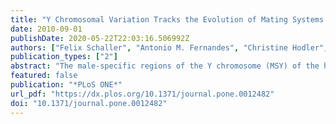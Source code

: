 ```yaml
---
title: "Y Chromosomal Variation Tracks the Evolution of Mating Systems in Chimpanzee and Bonobo"
date: 2010-09-01
publishDate: 2020-05-22T22:03:16.506992Z
authors: ["Felix Schaller", "Antonio M. Fernandes", "Christine Hodler", "Claudia Münch", "Juan J. Pasantes", "Wolfram Rietschel", "Werner Schempp"]
publication_types: ["2"]
abstract: "The male-specific regions of the Y chromosome (MSY) of the human and the chimpanzee (Pan troglodytes) are fully sequenced. The most striking difference is the dramatic rearrangement of large parts of their respective MSYs. These nonrecombining regions include ampliconic gene families that are known to be important for male reproduction,and are consequently under significant selective pressure. However, whether the published Y-chromosomal pattern of ampliconic fertility genes is invariable within P. troglodytes is an open but fundamental question pertinent to discussions of the evolutionary fate of the Y chromosome in different primate mating systems. To solve this question we applied fluorescence in situ hybridisation (FISH) of testis-specific expressed ampliconic fertility genes to metaphase Y chromosomes of 17 chimpanzees derived from 11 wild-born males and 16 bonobos representing seven wild-born males. We show that of eleven P. troglodytes Y-chromosomal lines, ten Y-chromosomal variants were detected based on the number and arrangement of the ampliconic fertility genes DAZ (deleted in azoospermia) and CDY (chromodomain protein Y)—a so-far never-described variation of a species’ Y chromosome. In marked contrast, no variation was evident among seven Ychromosomal lines of the bonobo, P. paniscus, the chimpanzee’s closest living relative. Although, loss of variation of the Y chromosome in the bonobo by a founder effect or genetic drift cannot be excluded, these contrasting patterns might be explained in the context of the species’ markedly different social and mating behaviour. In chimpanzees, multiple males copulate with a receptive female during a short period of visible anogenital swelling, and this may place significant selection on fertility genes. In bonobos, however, female mate choice may make sperm competition redundant (leading to monomorphism of fertility genes), since ovulation in this species is concealed by the prolonged anogenital swelling, and because female bonobos can occupy high-ranking positions in the group and are thus able to determine mate choice more freely."
featured: false
publication: "*PLoS ONE*"
url_pdf: "https://dx.plos.org/10.1371/journal.pone.0012482"
doi: "10.1371/journal.pone.0012482"
---
```


